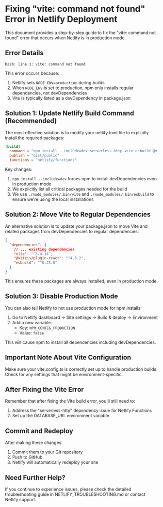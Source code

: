 # Fixing "vite: command not found" Error in Netlify Deployment

This document provides a step-by-step guide to fix the "vite: command not found" error that occurs when Netlify is in production mode.

## Error Details

```
bash: line 1: vite: command not found
```

This error occurs because:
1. Netlify sets `NODE_ENV=production` during builds
2. When `NODE_ENV` is set to production, npm only installs regular dependencies, not devDependencies
3. Vite is typically listed as a devDependency in package.json

## Solution 1: Update Netlify Build Command (Recommended)

The most effective solution is to modify your netlify.toml file to explicitly install the required packages:

```toml
[build]
  command = "npm install --include=dev serverless-http vite esbuild @vitejs/plugin-react && node netlify/build-deploy-info.js && ./node_modules/.bin/vite build && node netlify/build-db.js && ./node_modules/.bin/esbuild netlify/functions/api.ts --platform=node --packages=external --bundle --format=esm --outfile=netlify/functions/api.mjs"
  publish = "dist/public"
  functions = "netlify/functions"
```

Key changes:
1. `npm install --include=dev` forces npm to install devDependencies even in production mode
2. We explicitly list all critical packages needed for the build
3. We use `./node_modules/.bin/vite` and `./node_modules/.bin/esbuild` to ensure we're using the local installations

## Solution 2: Move Vite to Regular Dependencies

An alternative solution is to update your package.json to move Vite and related packages from devDependencies to regular dependencies:

```json
{
  "dependencies": {
    // ... existing dependencies
    "vite": "^5.4.14",
    "@vitejs/plugin-react": "^4.3.2",
    "esbuild": "^0.25.0"
  }
}
```

This ensures these packages are always installed, even in production mode.

## Solution 3: Disable Production Mode

You can also tell Netlify to not use production mode for npm installs:

1. Go to Netlify dashboard → Site settings → Build & deploy → Environment
2. Add a new variable:
   - Key: `NPM_CONFIG_PRODUCTION`
   - Value: `false`

This will cause npm to install all dependencies including devDependencies.

## Important Note About Vite Configuration

Make sure your vite.config.ts is correctly set up to handle production builds. Check for any settings that might be environment-specific.

## After Fixing the Vite Error

Remember that after fixing the Vite build error, you'll still need to:

1. Address the "serverless-http" dependency issue for Netlify Functions
2. Set up the DATABASE_URL environment variable

## Commit and Redeploy

After making these changes:
1. Commit them to your Git repository
2. Push to GitHub
3. Netlify will automatically redeploy your site

## Need Further Help?

If you continue to experience issues, please check the detailed troubleshooting guide in NETLIFY_TROUBLESHOOTING.md or contact Netlify support.